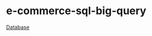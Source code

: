 # e-commerce-sql-big-query

[Database](https://docs.google.com/spreadsheets/d/e/2PACX-1vSbmjb3wMThQ9PQgLse4sWk40me0yLyWKWt8mwqKaaVFnBoHdhvTjSTIOuEYtpwXLvukLXjI7csTdpw/pubhtml)
